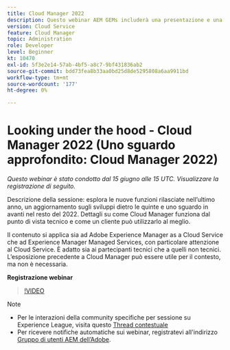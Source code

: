 ```yaml
---
title: Cloud Manager 2022
description: Questo webinar AEM GEMs includerà una presentazione e una demo sui seguenti argomenti:Esplorare le nuove funzioni rilasciate nell’ultimo anno, un aggiornamento sui "dietro le quinte" ... (Le descrizioni devono essere comprese tra 60 e 160 caratteri)
version: Cloud Service
feature: Cloud Manager
topic: Administration
role: Developer
level: Beginner
kt: 10470
exl-id: 5f3e2e14-57ab-4bf5-a8c7-9bf431836ab2
source-git-commit: bdd73fea8b33aa0bd25d8de5295808a6aa9911bd
workflow-type: tm+mt
source-wordcount: '177'
ht-degree: 0%

---
```


# Looking under the hood - Cloud Manager 2022 (Uno sguardo approfondito: Cloud Manager 2022)

*Questo webinar è stato condotto dal 15 giugno alle 15 UTC. Visualizzare la registrazione di seguito.*

Descrizione della sessione: esplora le nuove funzioni rilasciate nell’ultimo anno, un aggiornamento sugli sviluppi dietro le quinte e uno sguardo in avanti nel resto del 2022. Dettagli su come Cloud Manager funziona dal punto di vista tecnico e come un cliente può utilizzarlo al meglio.  

Il contenuto si applica sia ad Adobe Experience Manager as a Cloud Service che ad Experience Manager Managed Services, con particolare attenzione al Cloud Service. È adatto sia ai partecipanti tecnici che a quelli non tecnici. L’esposizione precedente a Cloud Manager può essere utile per il contesto, ma non è necessaria.

**Registrazione webinar**

>[!VIDEO](https://video.tv.adobe.com/v/343876)

>[!NOTE]
>
>* Per le interazioni della community specifiche per sessione su Experience League, visita questo [Thread contestuale](https://adobe.ly/3O0rdzd)
>* Per ricevere notifiche automatiche sui webinar, registratevi all&#39;indirizzo [Gruppo di utenti AEM dell’Adobe](https://aem-augs.adobe.com/).

